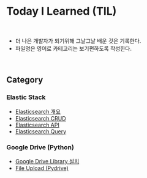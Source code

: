 # Today I Learned (TIL) 

<br>

- 더 나은 개발자가 되기위해 그날그날 배운 것은 기록한다.
- 파일명은 영어로 카테고리는 보기편하도록 작성한다.

<br>

## Category



### __Elastic Stack__

- [Elasticsearch 개요](./Elasticstack/01_Elasticserach_intro.md)
- [Elasticsearch CRUD](./Elasticstack/02_Elasticsearch_CRUD.md)
- [Elasticsearch API](./Elasticstack/03_Elasticsearch_API_.md)
- [Elasticsearch Query](./Elasticstack/04_Elasticsearch_query.md)

### __Google Drive (Python)__

- [Google Drive Library 설치](./Google-Drive/01_Google_drive_library_installation.md)
- [File Upload (Pydrive)](./Google-Drive/03_File_upload_(Pydrive).md)

